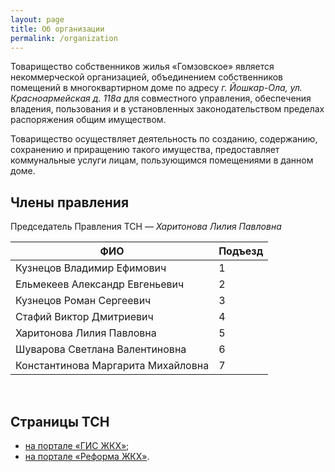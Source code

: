 ```yaml
---
layout: page
title: Об организации
permalink: /organization
---
```


Товарищество собственников жилья «Гомзовское» является некоммерческой организацией, объединением собственников помещений в многоквартирном доме по адресу *г. Йошкар-Ола, ул. Красноармейская д. 118а* для совместного управления, обеспечения владения, пользования и в установленных законодательством пределах распоряжения общим имуществом. 

Товарищество осуществляет деятельность по созданию, содержанию, сохранению и приращению такого имущества, предоставляет коммунальные услуги лицам, пользующимся помещениями в данном доме.

## Члены правления

Председатель Правления ТСН — *Харитонова Лилия Павловна*

<table>
	<thead>
		<tr>
			<th>ФИО</th>
			<th>Подъезд</th>
		</tr>
	</thead>
	<tbody>
		<tr>
			<td>Кузнецов Владимир Ефимович</td>
			<td>1</td>
		</tr>
		<tr>
			<td>Ельмекеев Александр Евгеньевич</td>
			<td>2</td>
		</tr>
		<tr>
			<td>Кузнецов Роман Сергеевич</td>
			<td>3</td>
		</tr>
		<tr>
			<td>Стафий Виктор Дмитриевич</td>
			<td>4</td>
		</tr>
		<tr>
			<td>Харитонова Лилия Павловна</td>
			<td>5</td>
		</tr>
		<tr>
			<td>Шуварова Светлана Валентиновна</td>
			<td>6</td>
		</tr>
		<tr>
			<td>Константинова Маргарита Михайловна</td>
			<td>7</td>
		</tr>
	</tbody>
</table>

<br />

## Страницы ТСН

- [на портале «ГИС ЖКХ»](https://dom.gosuslugi.ru/#!/organizationView/38de4407-f715-403c-961a-d16d4a2bc9e7);
- [на портале «Реформа ЖКХ»](https://www.reformagkh.ru/mymanager/profile/houses-under-management/8605746).
